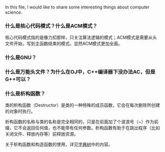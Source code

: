 
In this file, I would like to share some interesting things about computer science.

### 什么是核心代码模式？什么是ACM模式？

核心代码模式指的是像力扣那样，只关注算法逻辑的模式；ACM模式是需要从头文件开始，写到主函数结束的模式。显然ACM模式更加全面。

### 什么是GNU？

### 什么是万能头文件？为什么在OJ中，C++编译器下没办法AC，但是G++可以？



### 什么是析构函数？

类的析构函数（Destructor）是类的一种特殊的成员函数，它会在每次删除所创建的对象时执行。

析构函数的名称与类的名称是完全相同的，只是在前面加了个波浪号（~）作为前缀，它不会返回任何值，也不能带有任何参数。析构函数有助于在跳出程序（比如关闭文件、释放内存等）前释放资源。

关于析构函数和构造函数的使用，详见[字典树]()中的内容。

